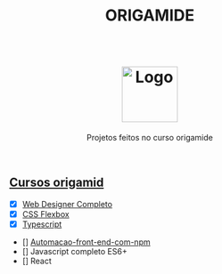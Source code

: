 <h1 align="center">ORIGAMIDE</h1>
<br/>
<h1 align="center"><img width=100 src="https://avatars.githubusercontent.com/u/1330847?v=4" alt="Logo"></h1>

<p align="center">Projetos feitos no curso origamide<br>
</p>

<br/>

## [Cursos origamid](https://www.origamid.com/cursos/)

- [x] [Web Designer Completo](https://github.com/jefte199/Bikcraft)
- [x] [CSS Flexbox](https://github.com/jefte199/origamid/tree/main/CSS_flexbox/projeto)
- [x] [Typescript](https://github.com/jefte199/Aprendendo-Typescript)
- [] [Automacao-front-end-com-npm](https://https://github.com/jefte199/origamid/tree/main/gulp)
- []  Javascript completo ES6+
- []  React